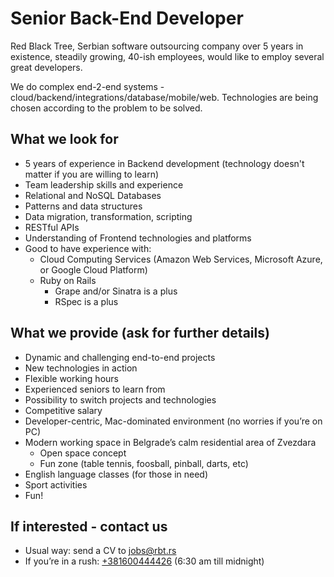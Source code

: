 # Senior Back-End Developer

Red Black Tree, Serbian software outsourcing company over 5 years in existence, steadily growing, 40-ish employees, would like to employ several great developers.

We do complex end-2-end systems - cloud/backend/integrations/database/mobile/web. Technologies are being chosen according to the problem to be solved.

## What we look for
- 5 years of experience in Backend development (technology doesn't matter if you are willing to learn)
- Team leadership skills and experience
- Relational and NoSQL Databases
- Patterns and data structures
- Data migration, transformation, scripting
- RESTful APIs
- Understanding of Frontend technologies and platforms
- Good to have experience with:
	- Cloud Computing Services (Amazon Web Services, Microsoft Azure, or Google Cloud Platform)
	- Ruby on Rails
		- Grape and/or Sinatra is a plus
		- RSpec is a plus


## What we provide (ask for further details)

- Dynamic and challenging end-to-end projects
- New technologies in action
- Flexible working hours
- Experienced seniors to learn from
- Possibility to switch projects and technologies
- Competitive salary
- Developer-centric, Mac-dominated environment (no worries if you’re on PC)
- Modern working space in Belgrade’s calm residential area of Zvezdara
	- Open space concept
	- Fun zone (table tennis, foosball, pinball, darts, etc)
- English language classes (for those in need)
- Sport activities
- Fun!
	
## If interested - contact us

- Usual way: send a CV to <jobs@rbt.rs>
- If you’re in a rush: [+381600444426](tel:+381600444426) (6:30 am till midnight)